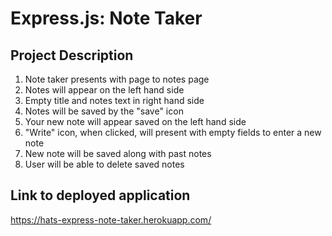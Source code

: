 # Express.js: Note Taker

## Project Description
1. Note taker presents with page to notes page
2. Notes will appear on the left hand side
3. Empty title and notes text in right hand side
4. Notes will be saved by the "save" icon
5. Your new note will appear saved on the left hand side
6. "Write" icon, when clicked, will present with empty fields to enter a new note
7. New note will be saved along with past notes
8. User will be able to delete saved notes

## Link to deployed application
https://hats-express-note-taker.herokuapp.com/
